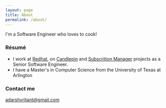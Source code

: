 ```yaml
---
layout: page
title: About
permalink: /about/
---
```


I'm a Software Engineer who loves to cook!

### Résumé

 * I work at [Redhat](https://www.redhat.com), on [Candlepin](https://github.com/candlepin/candlepin) and [Subscrition Manager](https://github.com/candlepin/subscription-manager) projects as a Senior Software Engineer.
 * I have a Master's in Computer Science from the University of Texas at Arlington

### Contact me

[adarshvritant@gmail.com](mailto:adarshvritant@gmail.com)
